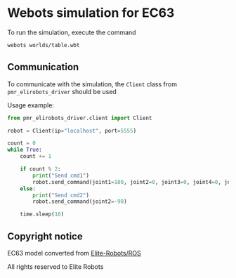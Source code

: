 # Webots simulation for EC63

To run the simulation, execute the command

```bash
webots worlds/table.wbt
```

## Communication

To communicate with the simulation, the `Client` class from `pmr_elirobots_driver` should be used

Usage example:

```python
from pmr_elirobots_driver.client import Client

robot = Client(ip="localhost", port=5555)

count = 0
while True:
    count += 1

    if count % 2:
        print("Send cmd1")
        robot.send_command(joint1=180, joint2=0, joint3=0, joint4=0, joint5=0, joint6=0)
    else:
        print("Send cmd2")
        robot.send_command(joint2=-90)

    time.sleep(10)
```

## Copyright notice

EC63 model converted from [Elite-Robots/ROS](https://github.com/Elite-Robots/ROS)

All rights reserved to Elite Robots

